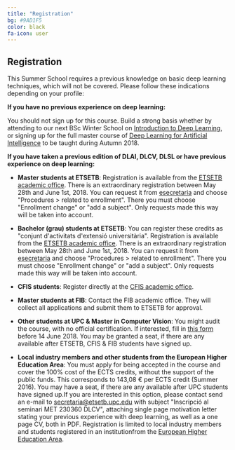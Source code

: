 ```yaml
---
title: "Registration"
bg: #9AD1F5
color: black
fa-icon: user
---
```



## Registration

This Summer School requires a previous knowledge on basic deep learning techniques, which will not be covered. Please follow these indications depending on your profile:

**If you have no previous experience on deep learning:**

You should not sign up for this course. Build a strong basis whether by attending to our next BSc Winter School on [Introduction to Deep Learning](https://telecombcn-dl.github.io/2018-idl/), or signing up for the full master course of [Deep Learning for Artificial Intelligence](https://telecombcn-dl.github.io/2017-dlai/) to be taught during Autumn 2018.


**If you have taken a previous edition of DLAI, DLCV, DLSL or have previous experience on deep learning:**

* __Master students at ETSETB__: Registration is available from the [ETSETB academic office](http://www.etsetb.upc.edu/ca/els-serveis/secretaria-oberta). There is an extraordinary registration between May 28th and June 1st, 2018. You can request it from [esecretaria](https://esecretaria.upc.edu) and choose "Procedures > related to enrollment". There you must choose "Enrollment change" or "add a subject". Only requests made this way will be taken into account. 
 
* __Bachelor (grau) students at ETSETB__: You can register these credits as "conjunt d'activitats d'extensió universitària". Registration is available from the [ETSETB academic office](http://www.etsetb.upc.edu/ca/els-serveis/secretaria-oberta). There is an extraordinary registration between May 28th and June 1st, 2018. You can request it from [esecretaria](https://esecretaria.upc.edu) and choose "Procedures > related to enrollment". There you must choose "Enrollment change" or "add a subject". Only requests made this way will be taken into account.

* __CFIS students__: Register directly at the [CFIS academic office](https://cfis.upc.edu/ca).

* __Master students at FIB__: Contact the FIB academic office. They will collect all applications and submit them to ETSETB for approval. 

* __Other students at UPC & Master in Computer Vision__: You might audit the course, with no official certification. If interested, fill in [this form](https://docs.google.com/forms/d/e/1FAIpQLSfnlQgg9ZHfDODwikN-4TEfbFrTbAEHCRquGnosFT25qTNpWQ/viewform?usp=sf_link) before 14 June 2018. You may be granted a seat, if there are any available after ETSETB, CFIS & FIB students have signed up.

* __Local industry members and other students from the European Higher Education Area__: You must apply for being accepted in the course and cover the 100% cost of the ECTS credits, without the support of the public funds. This corresponds to 143,08 € per ECTS credit (Summer 2016). You may have a seat, if there are any available after UPC students have signed up.If you are interested in this option, please contact send an e-mail to [secretaria@etsetb.upc.edu](secretaria@etsetb.upc.edu) with subject "Inscripció al seminari MET 230360 DLCV", attaching single page motivation letter stating your previous experience with deep learning, as well as a one page CV, both in PDF. Registration is limited to local industry members and students registered in an institutionfrom the [European Higher Education Area](http://www.ehea.info/).
